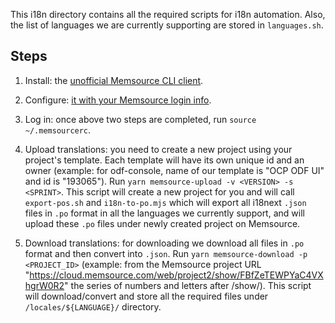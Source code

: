 This i18n directory contains all the required scripts for i18n automation. Also, the list of languages we are currently supporting are stored in `languages.sh`.

## Steps

1. Install: the [unofficial Memsource CLI client](https://github.com/unofficial-memsource/memsource-cli-client#pip-install).

2. Configure: [it with your Memsource login info](https://github.com/unofficial-memsource/memsource-cli-client#configuration-red-hat-enterprise-linux-derivatives).

3. Log in: once above two steps are completed, run `source ~/.memsourcerc`.

4. Upload translations: you need to create a new project using your project's template. Each template will have its own unique id and an owner (example: for odf-console, name of our template is "OCP ODF UI" and id is "193065").
   Run `yarn memsource-upload -v <VERSION> -s <SPRINT>`.
   This script will create a new project for you and will call `export-pos.sh` and `i18n-to-po.mjs` which will export all i18next `.json` files in `.po` format in all the languages we currently support, and will upload these `.po` files under newly created project on Memsource.

5. Download translations: for downloading we download all files in `.po` format and then convert into `.json`.
   Run `yarn memsource-download -p <PROJECT_ID>` (example: from the Memsource project URL "https://cloud.memsource.com/web/project2/show/FBfZeTEWPYaC4VXhgrW0R2" the series of numbers and letters after /show/).
   This script will download/convert and store all the required files under `/locales/${LANGUAGE}/` directory.
